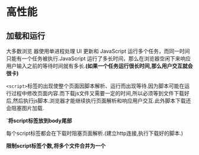 # 高性能

## 加载和运行

大多数浏览 器使用单进程处理 UI 更新和 JavaScript 运行多个任务，而同一时间只能有一个任务被执行.JavaScript 运行了多长时间，那么在浏览器空闲下来响应用户输入之前的等待时间就有多长.**(如果一个任务运行很长时间,那么用户交互就会很卡)**

`<script>`标签的出现使整个页面因脚本解析、运行而出现等待.因为脚本可能在运行过程中修改页面内容.而下载js文件又需要一定的时间,所以必须等到文件下载好后,然后执行js脚本.浏览器才能继续执行页面解析和响应用户交互.此外脚本下载还会阻塞图片加载.

**`将script标签放到body尾部**

每个script标签都会在下载时阻塞页面解析.(建立http连接,执行下载好的脚本.)

**限制script标签个数,将多个文件合并为一个**

